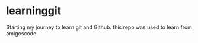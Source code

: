 # learninggit
Starting my journey to learn git and Github.
this repo was used to learn from amigoscode
